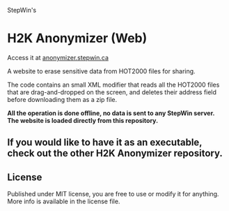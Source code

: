 StepWin's
# H2K Anonymizer (Web)

Access it at [anonymizer.stepwin.ca](http://anonymizer.stepwin.ca)

A website to erase sensitive data from HOT2000 files for sharing.

The code contains an small XML modifier that reads all the HOT2000 files that are drag-and-dropped on the screen, and deletes their address field before downloading them as a zip file.

**All the operation is done offline, no data is sent to any StepWin server. The website is loaded directly from this repository.**

## If you would like to have it as an executable, check out the other H2K Anonymizer repository.

## License
Published under MIT license, you are free to use or modify it for anything. More info is available in the license file.
